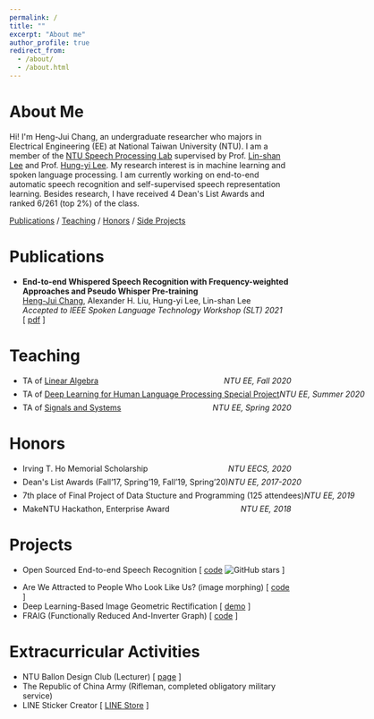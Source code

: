 ```yaml
---
permalink: /
title: ""
excerpt: "About me"
author_profile: true
redirect_from: 
  - /about/
  - /about.html
---
```



# About Me

Hi! I'm Heng-Jui Chang, an undergraduate researcher who majors in Electrical Engineering (EE) at National Taiwan University (NTU).
I am a member of the [NTU Speech Processing Lab](http://speech.ee.ntu.edu.tw/) supervised by Prof. [Lin-shan Lee](http://speech.ee.ntu.edu.tw/previous_version/lslNew.htm) and Prof. [Hung-yi Lee](http://speech.ee.ntu.edu.tw/~tlkagk/).
My research interest is in machine learning and spoken language processing.
I am currently working on end-to-end automatic speech recognition and self-supervised speech representation learning.
Besides research, I have received 4 Dean's List Awards and ranked 6/261 (top 2%) of the class.

<!--- a Ph.D. student in Computer Science at MIT advised by [Dr. James Glass](http://people.csail.mit.edu/jrg/). 
Currently, my research interest focus on  
Before joining MIT,-->

[Publications](#publications) / [Teaching](#teaching) / [Honors](#honors) / [Side Projects](#projects)
<!-- 
/ [Talks](#Talks) / [CV](files/cv.pdf)
-->

# Publications

- **End-to-end Whispered Speech Recognition with Frequency-weighted Approaches and Pseudo Whisper Pre-training**<br/>
    <u>Heng-Jui Chang</u>, Alexander H. Liu, Hung-yi Lee, Lin-shan Lee<br/>
    *Accepted to IEEE Spoken Language Technology Workshop (SLT) 2021*<br/>
    [ [pdf](https://arxiv.org/abs/2005.01972) ]

<!-- - **Towards Lifelong Learning of End-to-end ASR**<br/>
    <u>Heng-Jui Chang</u>, Hung-yi Lee, Lin-shan Lee<br/> -->
<!--     *under review* -->




# Teaching

- <p style="display: flex; flex-direction: row; justify-content: space-between; margin: 0 0 0.5em;"><span style="flex: 0 0 auto">TA of <a href="https://cool.ntu.edu.tw/courses/3789">Linear Algebra</a></span> <span style="flex:  0 0 auto"><i>NTU EE, Fall 2020</i></span></p>
- <p style="display: flex; flex-direction: row; justify-content: space-between; margin: 0 0 0.5em;"><span style="flex: 0 0 auto">TA of <a href="http://speech.ee.ntu.edu.tw/~tlkagk/courses_DLHLP20.html">Deep Learning for Human Language Processing Special Project</a></span> <span style="flex:  0 0 auto"><i>NTU EE, Summer 2020</i></span></p>
- <p style="display: flex; flex-direction: row; justify-content: space-between; margin: 0 0 0.5em;"><span style="flex: 0 0 auto">TA of <a href="http://speech.ee.ntu.edu.tw/SS2020Spring/">Signals and Systems</a></span> <span style="flex:  0 0 auto"><i>NTU EE, Spring 2020</i></span></p>

<!-- 
# Talks
- [Towards Scene Understanding: Unsupervised Monocular Depth Estimation With Semantic-Aware Representation](http://aliensunmin.github.io/aii_workshop/3rd/) , *3rd AII workshop, New Taipei, Taiwan, July 2019*
- [Towards Scene Understanding: Unsupervised Monocular Depth Estimation With Semantic-Aware Representation](https://www.youtube.com/watch?v=BQZ5xKd5kis&t=4717s) , *CVPR, CA, USA, June 2019*
- [Towards Scene Understanding: Unsupervised Monocular Depth Estimation With Semantic-Aware Representation]() , *Yahoo! Inc., Taipei, Taiwan, May 2019*
-->

# Honors

- <p style="display: flex; flex-direction: row; justify-content: space-between; margin: 0 0 0.5em;"><span style="flex: 0 0 auto">Irving T. Ho Memorial Scholarship</span> <span style="flex:  0 0 auto"><i>NTU EECS, 2020</i></span></p>
- <p style="display: flex; flex-direction: row; justify-content: space-between; margin: 0 0 0.5em;"><span style="flex: 0 0 auto">Dean's List Awards (Fall’17, Spring’19, Fall’19, Spring’20)</span> <span style="flex:  0 0 auto"><i>NTU EE, 2017-2020</i></span></p>
- <p style="display: flex; flex-direction: row; justify-content: space-between; margin: 0 0 0.5em;"><span style="flex: 0 0 auto">7th place of Final Project of Data Stucture and Programming (125 attendees)</span> <span style="flex:  0 0 auto"><i>NTU EE, 2019</i></span></p>
- <p style="display: flex; flex-direction: row; justify-content: space-between; margin: 0 0 0.5em;"><span style="flex: 0 0 auto">MakeNTU Hackathon, Enterprise Award</span> <span style="flex:  0 0 auto"><i>NTU EE, 2018</i></span></p>

# Projects

- Open Sourced End-to-end Speech Recognition [ [code](https://github.com/Alexander-H-Liu/End-to-end-ASR-Pytorch) ![GitHub stars](https://img.shields.io/github/stars/Alexander-H-Liu/End-to-end-ASR-Pytorch?style=social&label=Star&maxAge=2592000) ]
<!-- - Course Map Visualization [ [code](https://github.com/vectominist/Course-Map-Visualization) ] -->
<!-- - Routing with Cell Movement [ [code](https://github.com/w4n9r3ntru3/prime) ] -->
- Are We Attracted to People Who Look Like Us? (image morphing) [ [code](https://github.com/vectominist/Face-Image-Morphing) ]
- Deep Learning-Based Image Geometric Rectification [ [demo](https://github.com/vectominist/GeoRect-Demo/blob/master/Demo_GeoRect.ipynb) ]
- FRAIG (Functionally Reduced And-Inverter Graph) [ [code](https://github.com/vectominist/FRAIG) ]


# Extracurricular Activities

- NTU Ballon Design Club (Lecturer) [ [page](https://www.facebook.com/NTUBalloon) ]
- The Republic of China Army (Rifleman, completed obligatory military service)
- LINE Sticker Creator [ [LINE Store](https://store.line.me/stickershop/author/102277) ]
